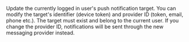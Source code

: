 Update the currently logged in user's push notification target. You can modify the target's identifier (device token) and provider ID (token, email, phone etc.). The target must exist and belong to the current user. If you change the provider ID, notifications will be sent through the new messaging provider instead.